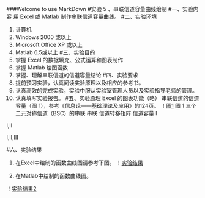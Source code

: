 ###Welcome to use MarkDown
#实验 5 、串联信道容量曲线绘制
#一、实验内容
用  Excel 或  Matlab 制作串联信道容量曲线。
#二、实验环境
1. 计算机
2. Windows 2000 或以上
3. Microsoft Office XP 或以上
4. Matlab 6.5或以上
#三、实验目的
1. 掌握 Excel 的数据填充、公式运算和图表制作
2. 掌握 Matlab 绘图函数
3. 掌握、理解串联信道的信道容量结论
#四、实验要求
1. 提前预习实验，认真阅读实验原理以及相应的参考书。
2. 认真高效的完成实验，实验中服从实验室管理人员以及实验指导老师的管理。
3. 认真填写实验报告。
#五、实验原理
Excel 的图表功能（略）
串联信道的信道容量（图 1），参考《信息论——基础理论及应用》的124页。
！[图1](C:\users\admin\desktop\串联.jpg) 
图 1 三个二元对称信道（BSC）的串联
串联	信道转移矩阵	信道容量
I	 
 

I,II	 
 

I,II,III	 
 
#六、实验结果
1. 在Excel中绘制的函数曲线图请参考下图。
！[实验结果](C:\users\admin\desktop\实验五图片2.jpg) 

2. 在Matlab中绘制的函数曲线图。
 
！[实验结果2](C:\users\admin\desktop\图片2.jpg)

